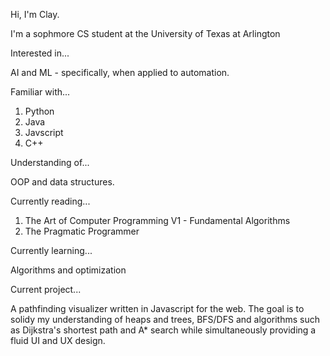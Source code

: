 Hi, I'm Clay.

  I'm a sophmore CS student at the University of Texas at Arlington
  
Interested in...

  AI and ML - specifically, when applied to automation. 

Familiar with... 
 
 1. Python 
 2. Java
 3. Javscript
 4. C++

Understanding of...

  OOP and data structures. 

Currently reading...

  1. The Art of Computer Programming V1 - Fundamental Algorithms
  2. The Pragmatic Programmer

Currently learning...

  Algorithms and optimization

Current project...

  A pathfinding visualizer written in Javascript for the web. 
  The goal is to solidy my understanding of heaps and trees, 
  BFS/DFS and algorithms such as Dijkstra's shortest path and A* search
  while simultaneously providing a fluid UI and UX design.
